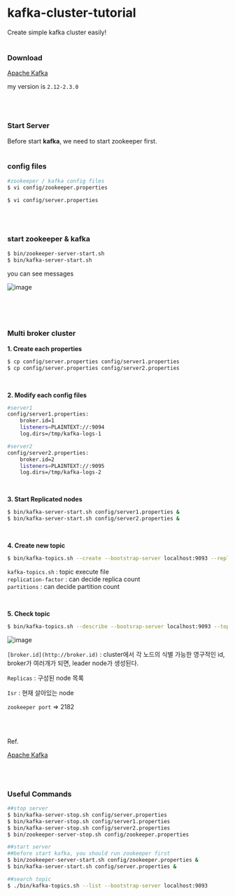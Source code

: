 # kafka-cluster-tutorial

Create simple kafka cluster easily!
</br>
</br>

### Download

[Apache Kafka](http://kafka.apache.org/downloads)

my version is  `2.12-2.3.0`

</br>
</br>

### Start Server

Before start **kafka**, we need to start zookeeper first.
</br>
</br>

### config files

```bash
#zookeeper / kafka config files
$ vi config/zookeeper.properties

$ vi config/server.properties
```

</br>
</br>

### start zookeeper & kafka

```bash
$ bin/zookeeper-server-start.sh
$ bin/kafka-server-start.sh
```

you can see messages

![image](https://user-images.githubusercontent.com/46887352/90518317-8f658200-e1a1-11ea-9935-8d7e8a870e4f.png)


</br>
</br>
</br>

### Multi broker cluster

**1. Create each properties**

```bash
$ cp config/server.properties config/server1.properties
$ cp config/server.properties config/server2.properties
```
</br>

**2. Modify each config files**

```bash
#server1
config/server1.properties:
	broker.id=1
	listeners=PLAINTEXT://:9094
	log.dirs=/tmp/kafka-logs-1

#server2
config/server2.properties:
	broker.id=2
	listeners=PLAINTEXT://:9095
	log.dirs=/tmp/kafka-logs-2
```
</br>

**3. Start Replicated nodes** 

```bash
$ bin/kafka-server-start.sh config/server1.properties &
$ bin/kafka-server-start.sh config/server2.properties &
```

</br>

**4. Create new topic** 

```bash
$ bin/kafka-topics.sh --create --bootstrap-server localhost:9093 --replication-factor 3 --partitions 1 --topic my-replicated-topic
```

`kafka-topics.sh` : topic execute file </br>
`replication-factor` : can decide replica count </br>
`partitions` : can decide partition count </br>


</br>


**5. Check topic** 

```bash
$ bin/kafka-topics.sh --describe --bootsrap-server localhost:9093 --topic my-replicated-topic
```

![image](https://user-images.githubusercontent.com/46887352/90518333-98565380-e1a1-11ea-8f01-4bde16f4c520.png)


`[broker.id](http://broker.id)` : cluster에서 각 노드의 식별 가능한 영구적인 id, broker가 여러개가 되면, leader node가 생성된다. 

`Replicas` :  구성된 node 목록

`Isr` : 현재 살아있는 node

`zookeeper port`  ⇒ 2182

</br>
</br>

Ref.

[Apache Kafka](https://kafka.apache.org/documentation/)

</br>
</br>

### Useful Commands

```bash
##stop server
$ bin/kafka-server-stop.sh config/server.properties
$ bin/kafka-server-stop.sh config/server1.properties
$ bin/kafka-server-stop.sh config/server2.properties
$ bin/zookeeper-server-stop.sh config/zookeeper.properties

##start server
##before start kafka, you should run zookeeper first
$ bin/zookeeper-server-start.sh config/zookeeper.properties &
$ bin/kafka-server-start.sh config/server.properties &

##search topic
$ ./bin/kafka-topics.sh --list --bootstrap-server localhost:9093

```
</br>
</br>
